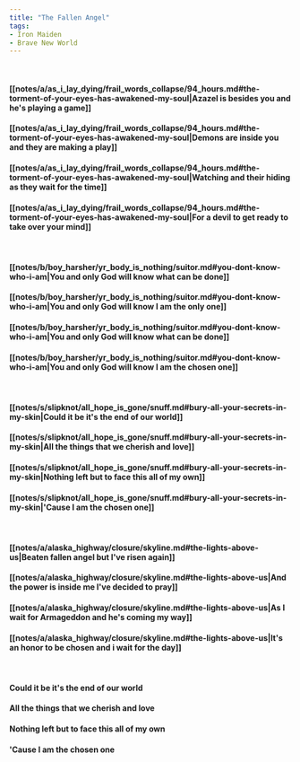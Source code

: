 ```yaml
---
title: "The Fallen Angel"
tags:
- Iron Maiden
- Brave New World
---
```

&nbsp;
#### [[notes/a/as_i_lay_dying/frail_words_collapse/94_hours.md#the-torment-of-your-eyes-has-awakened-my-soul|Azazel is besides you and he's playing a game]]
#### [[notes/a/as_i_lay_dying/frail_words_collapse/94_hours.md#the-torment-of-your-eyes-has-awakened-my-soul|Demons are inside you and they are making a play]]
#### [[notes/a/as_i_lay_dying/frail_words_collapse/94_hours.md#the-torment-of-your-eyes-has-awakened-my-soul|Watching and their hiding as they wait for the time]]
#### [[notes/a/as_i_lay_dying/frail_words_collapse/94_hours.md#the-torment-of-your-eyes-has-awakened-my-soul|For a devil to get ready to take over your mind]]
&nbsp;
#### [[notes/b/boy_harsher/yr_body_is_nothing/suitor.md#you-dont-know-who-i-am|You and only God will know what can be done]]
#### [[notes/b/boy_harsher/yr_body_is_nothing/suitor.md#you-dont-know-who-i-am|You and only God will know I am the only one]]
#### [[notes/b/boy_harsher/yr_body_is_nothing/suitor.md#you-dont-know-who-i-am|You and only God will know what can be done]]
#### [[notes/b/boy_harsher/yr_body_is_nothing/suitor.md#you-dont-know-who-i-am|You and only God will know I am the chosen one]]
&nbsp;
#### [[notes/s/slipknot/all_hope_is_gone/snuff.md#bury-all-your-secrets-in-my-skin|Could it be it's the end of our world]]
#### [[notes/s/slipknot/all_hope_is_gone/snuff.md#bury-all-your-secrets-in-my-skin|All the things that we cherish and love]]
#### [[notes/s/slipknot/all_hope_is_gone/snuff.md#bury-all-your-secrets-in-my-skin|Nothing left but to face this all of my own]]
#### [[notes/s/slipknot/all_hope_is_gone/snuff.md#bury-all-your-secrets-in-my-skin|'Cause I am the chosen one]]
&nbsp;
#### [[notes/a/alaska_highway/closure/skyline.md#the-lights-above-us|Beaten fallen angel but I've risen again]]
#### [[notes/a/alaska_highway/closure/skyline.md#the-lights-above-us|And the power is inside me I've decided to pray]]
#### [[notes/a/alaska_highway/closure/skyline.md#the-lights-above-us|As I wait for Armageddon and he's coming my way]]
#### [[notes/a/alaska_highway/closure/skyline.md#the-lights-above-us|It's an honor to be chosen and i wait for the day]]
&nbsp;
#### Could it be it's the end of our world
#### All the things that we cherish and love
#### Nothing left but to face this all of my own
#### 'Cause I am the chosen one

